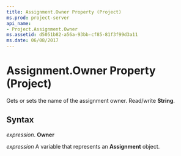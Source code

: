 ```yaml
---
title: Assignment.Owner Property (Project)
ms.prod: project-server
api_name:
- Project.Assignment.Owner
ms.assetid: d5051b82-a56a-93bb-cf85-81f3f99d3a11
ms.date: 06/08/2017
---
```



# Assignment.Owner Property (Project)

Gets or sets the name of the assignment owner. Read/write **String**.


## Syntax

 _expression_. **Owner**

 _expression_ A variable that represents an **Assignment** object.


